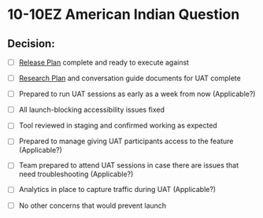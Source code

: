 # 10-10EZ American Indian Question

## Decision: 

- [ ] [Release Plan](https://github.com/department-of-veterans-affairs/va.gov-team/blob/master/products/health-care/application/va-application/American%20Indian%20question/product/Release%20Plan.md) complete and ready to execute against

- [ ] [Research Plan]() and conversation guide documents for UAT complete

- [ ] Prepared to run UAT sessions as early as a week from now (Applicable?)

- [ ] All launch-blocking accessibility issues fixed

- [ ] Tool reviewed in staging and confirmed working as expected

- [ ] Prepared to manage giving UAT participants access to the feature (Applicable?)

- [ ] Team prepared to attend UAT sessions in case there are issues that need troubleshooting (Applicable?)

- [ ] Analytics in place to capture traffic during UAT (Applicable?)

- [ ] No other concerns that would prevent launch
